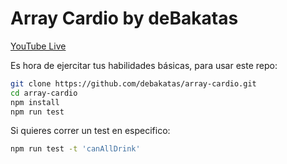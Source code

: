 # Array Cardio by deBakatas

[YouTube Live](https://www.youtube.com/watch?v=yVO1KCZDN8w)

Es hora de ejercitar tus habilidades básicas, para usar este repo:

```sh
git clone https://github.com/debakatas/array-cardio.git
cd array-cardio
npm install
npm run test
```

Si quieres correr un test en especifico:

```sh
npm run test -t 'canAllDrink'
```
